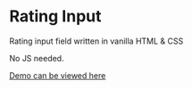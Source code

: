 Rating Input
=========================

Rating input field written in vanilla HTML &amp; CSS

No JS needed.

[Demo can be viewed here](http://sw4.github.io/rating-input/)
